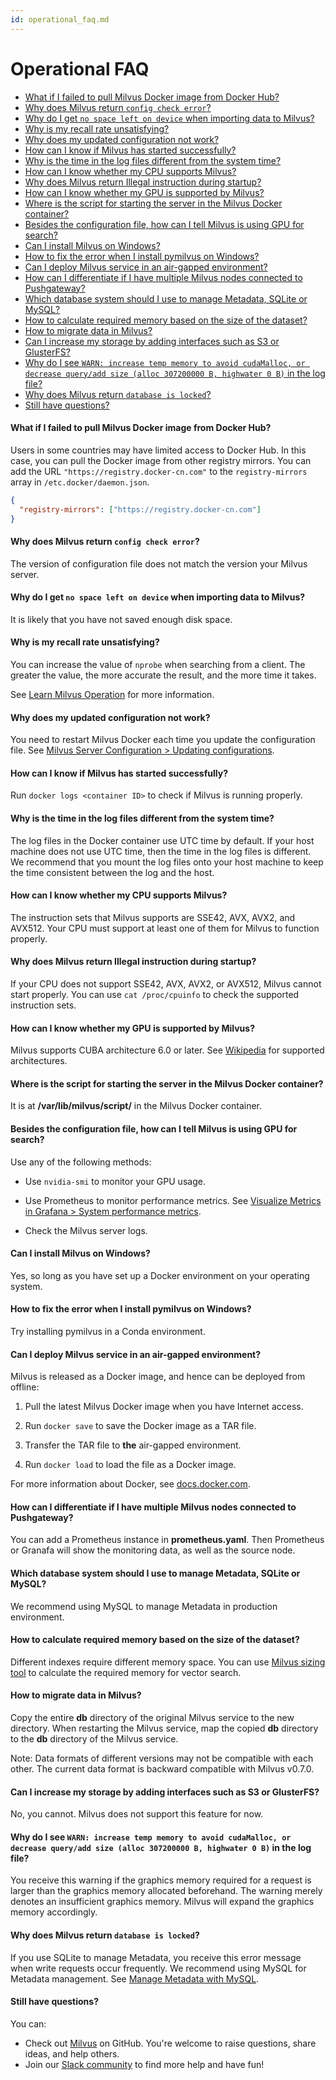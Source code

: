 ```yaml
---
id: operational_faq.md
---
```


# Operational FAQ

<!-- TOC -->

- [What if I failed to pull Milvus Docker image from Docker Hub?](#What-if-I-failed-to-pull-Milvus-Docker-image-from-Docker-Hub)
- [Why does Milvus return `config check error`?](#Why-does-Milvus-return-config-check-error)
- [Why do I get `no space left on device` when importing data to Milvus?](#Why-do-I-get-no-space-left-on-device-when-importing-data-to-Milvus)
- [Why is my recall rate unsatisfying?](#Why-is-my-recall-rate-unsatisfying)
- [Why does my updated configuration not work?](#Why-does-my-updated-configuration-not-work)
- [How can I know if Milvus has started successfully?](#How-can-I-know-if-Milvus-has-started-successfully)
- [Why is the time in the log files different from the system time?](#Why-is-the-time-in-the-log-files-different-from-the-system-time)
- [How can I know whether my CPU supports Milvus?](#How-can-I-know-whether-my-CPU-supports-Milvus)
- [Why does Milvus return Illegal instruction during startup?](#Why-does-Milvus-return-Illegal-instruction-during-startup)
- [How can I know whether my GPU is supported by Milvus?](#How-can-I-know-whether-my-GPU-is-supported-by-Milvus)
- [Where is the script for starting the server in the Milvus Docker container?](#Where-is-the-script-for-starting-the-server-in-the-Milvus-Docker-container)
- [Besides the configuration file, how can I tell Milvus is using GPU for search?](#Besides-the-configuration-file-how-can-I-tell-Milvus-is-using-GPU-for-search)
- [Can I install Milvus on Windows?](#Can-I-install-Milvus-on-Windows)
- [How to fix the error when I install pymilvus on Windows?](#How-to-fix-the-error-when-I-install-pymilvus-on-Windows)
- [Can I deploy Milvus service in an air-gapped environment?](#Can-I-deploy-Milvus-service-in-an-air-gapped-environment)
- [How can I differentiate if I have multiple Milvus nodes connected to Pushgateway?](#How-can-I-differentiate-if-I-have-multiple-Milvus-nodes-connected-to-Pushgateway)
- [Which database system should I use to manage Metadata, SQLite or MySQL?](#Which-database-system-should-I-use-to-manage-Metadata-SQLite-or-MySQL)
- [How to calculate required memory based on the size of the dataset?](#How-to-calculate-required-memory-based-on-the-size-of-the-dataset)
- [How to migrate data in Milvus?](#How-to-migrate-data-in-Milvus)
- [Can I increase my storage by adding interfaces such as S3 or GlusterFS?](#Can-I-increase-my-storage-by-adding-interfaces-such-as-S3-or-GlusterFS)
- [Why do I see `WARN: increase temp memory to avoid cudaMalloc, or decrease query/add size (alloc 307200000 B, highwater 0 B)` in the log file?](#Why-do-I-see-WARN-increase-temp-memory-to-avoid-cudaMalloc-or-decrease-queryadd-size-alloc-307200000-B-highwater-0-B-in-the-log-file)
- [Why does Milvus return `database is locked`?](#Why-does-Milvus-return-database-is-locked)
- [Still have questions?](#Still-have-questions)

<!-- /TOC -->

#### What if I failed to pull Milvus Docker image from Docker Hub?

Users in some countries may have limited access to Docker Hub. In this case, you can pull the Docker image from other registry mirrors. You can add the URL `"https://registry.docker-cn.com"` to the `registry-mirrors` array in `/etc.docker/daemon.json`.

```json
{
  "registry-mirrors": ["https://registry.docker-cn.com"]
}
```

#### Why does Milvus return `config check error`?

The version of configuration file does not match the version your Milvus server.

#### Why do I get `no space left on device` when importing data to Milvus?

It is likely that you have not saved enough disk space.

#### Why is my recall rate unsatisfying?

You can increase the value of `nprobe` when searching from a client. The greater the value, the more accurate the result, and the more time it takes.

See [Learn Milvus Operation](milvus_operation.md) for more information.

#### Why does my updated configuration not work?

You need to restart Milvus Docker each time you update the configuration file. See [Milvus Server Configuration > Updating configurations](milvus_config.md#Updating-configurations).

#### How can I know if Milvus has started successfully?

Run `docker logs <container ID>` to check if Milvus is running properly.

#### Why is the time in the log files different from the system time?

The log files in the Docker container use UTC time by default. If your host machine does not use UTC time, then the time in the log files is different. We recommend that you mount the log files onto your host machine to keep the time consistent between the log and the host.

#### How can I know whether my CPU supports Milvus?

The instruction sets that Milvus supports are SSE42, AVX, AVX2, and AVX512. Your CPU must support at least one of them for Milvus to function properly.

#### Why does Milvus return Illegal instruction during startup?

If your CPU does not support SSE42, AVX, AVX2, or AVX512, Milvus cannot start properly. You can use `cat /proc/cpuinfo` to check the supported instruction sets.

#### How can I know whether my GPU is supported by Milvus?

Milvus supports CUBA architecture 6.0 or later. See [Wikipedia](https://en.wikipedia.org/wiki/CUDA) for supported architectures.

#### Where is the script for starting the server in the Milvus Docker container?

It is at **/var/lib/milvus/script/** in the Milvus Docker container.

#### Besides the configuration file, how can I tell Milvus is using GPU for search?

Use any of the following methods:

- Use `nvidia-smi` to monitor your GPU usage.

- Use Prometheus to monitor performance metrics. See [Visualize Metrics in Grafana > System performance metrics](setup_grafana.md#System-performance-metrics).

- Check the Milvus server logs.

#### Can I install Milvus on Windows?

Yes, so long as you have set up a Docker environment on your operating system.

#### How to fix the error when I install pymilvus on Windows?

Try installing pymilvus in a Conda environment.

#### Can I deploy Milvus service in an air-gapped environment?

Milvus is released as a Docker image, and hence can be deployed from offline:

1. Pull the latest Milvus Docker image when you have Internet access.

2. Run `docker save` to save the Docker image as a TAR file.

3. Transfer the TAR file to **the** air-gapped environment.

4. Run `docker load` to load the file as a Docker image.

For more information about Docker, see [docs.docker.com](https://docs.docker.com/).

#### How can I differentiate if I have multiple Milvus nodes connected to Pushgateway?

You can add a Prometheus instance in **prometheus.yaml**. Then Prometheus or Granafa will show the monitoring data, as well as the source node.

#### Which database system should I use to manage Metadata, SQLite or MySQL?

We recommend using MySQL to manage Metadata in production environment.

#### How to calculate required memory based on the size of the dataset?

Different indexes require different memory space. You can use [Milvus sizing tool](https://milvus.io/tools/sizing) to calculate the required memory for vector search.

#### How to migrate data in Milvus?

Copy the entire **db** directory of the original Milvus service to the new directory. When restarting the Milvus service, map the copied **db** directory to the **db** directory of the Milvus service.

<div class="alert note">
Note: Data formats of different versions may not be compatible with each other. The current data format is backward compatible with Milvus v0.7.0.
</div>

#### Can I increase my storage by adding interfaces such as S3 or GlusterFS?

No, you cannot. Milvus does not support this feature for now.

#### Why do I see `WARN: increase temp memory to avoid cudaMalloc, or decrease query/add size (alloc 307200000 B, highwater 0 B)` in the log file?

You receive this warning if the graphics memory required for a request is larger than the graphics memory allocated beforehand. The warning merely denotes an insufficient graphics memory. Milvus will expand the graphics memory accordingly. 

#### Why does Milvus return `database is locked`?

If you use SQLite to manage Metadata, you receive this error message when write requests occur frequently. We recommend using MySQL for Metadata management. See [Manage Metadata with MySQL](data_manage.md).

#### Still have questions?

You can:

- Check out [Milvus](https://github.com/milvus-io/milvus/issues) on GitHub. You're welcome to raise questions, share ideas, and help others.
- Join our [Slack community](https://join.slack.com/t/milvusio/shared_invite/enQtNzY1OTQ0NDI3NjMzLWNmYmM1NmNjOTQ5MGI5NDhhYmRhMGU5M2NhNzhhMDMzY2MzNDdlYjM5ODQ5MmE3ODFlYzU3YjJkNmVlNDQ2ZTk) to find more help and have fun!